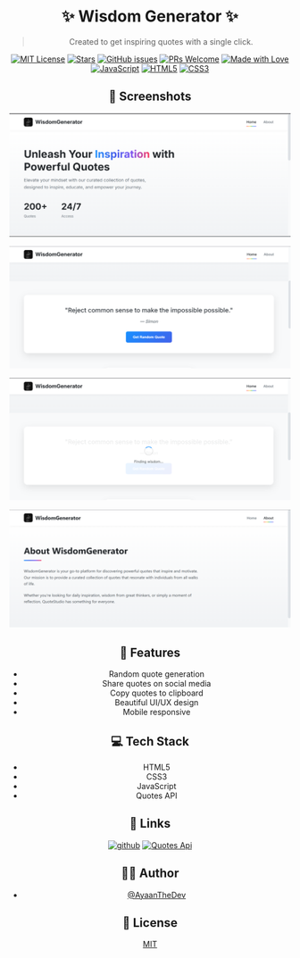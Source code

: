 <div align="center">

# ✨ Wisdom Generator ✨

> Created to get inspiring quotes with a single click.

[![MIT License](https://img.shields.io/badge/License-MIT-green.svg)](https://choosealicense.com/licenses/mit/)
[![Stars](https://img.shields.io/github/stars/ayaanthedev/Quote_Generator?style=social)](https://github.com/ayaanthedev/Quote_Generator/stargazers)
[![GitHub issues](https://img.shields.io/github/issues/ayaanthedev/Quote_Generator)](https://github.com/ayaanthedev/Quote_Generator/issues)
[![PRs Welcome](https://img.shields.io/badge/PRs-welcome-brightgreen.svg)](https://github.com/ayaanthedev/Quote_Generator/pulls)
[![Made with Love](https://img.shields.io/badge/Made%20with-Love-red.svg)](https://github.com/ayaanthedev)
[![JavaScript](https://img.shields.io/badge/JavaScript-F7DF1E?style=flat&logo=javascript&logoColor=black)](https://developer.mozilla.org/en-US/docs/Web/JavaScript)
[![HTML5](https://img.shields.io/badge/HTML5-E34F26?style=flat&logo=html5&logoColor=white)](https://developer.mozilla.org/en-US/docs/Web/HTML)
[![CSS3](https://img.shields.io/badge/CSS3-1572B6?style=flat&logo=css3&logoColor=white)](https://developer.mozilla.org/en-US/docs/Web/CSS)

## 📸 Screenshots




![App Screenshot](https://raw.githubusercontent.com/ayaanthedev/Quote_Generator/refs/heads/main/assets/screenshots/screenshot%201.png?token=GHSAT0AAAAAADDM5STOIAF6P5GJ47FYXXEY2BHE5LQ)

![App ScreenShot](https://raw.githubusercontent.com/ayaanthedev/Quote_Generator/refs/heads/main/assets/screenshots/screenshot%202.png?token=GHSAT0AAAAAADDM5STOGEKCQRDJLD3TEZA42BHE53Q)

![App ScreenShot](https://raw.githubusercontent.com/ayaanthedev/Quote_Generator/refs/heads/main/assets/screenshots/screen%20shot%203.png?token=GHSAT0AAAAAADDM5STOFG2U5P3TNPH2ZG3C2BHE6OQ)

![App ScreenShot](https://raw.githubusercontent.com/ayaanthedev/Quote_Generator/refs/heads/main/assets/screenshots/screen%20shot%204.png?token=GHSAT0AAAAAADDM5STOI5VG5BRTJDSA5UDU2BHE67A)



## 🚀 Features

- Random quote generation
- Share quotes on social media
- Copy quotes to clipboard
- Beautiful UI/UX design
- Mobile responsive

## 💻 Tech Stack

- HTML5
- CSS3
- JavaScript
- Quotes API

## 🔗 Links


[![github](https://img.shields.io/badge/GitHub-100000?style=for-the-badge&logo=github&logoColor=white)](https://github.com/ayaanthedev)
[![Quotes Api]((https://img.shields.io/static/v1?label=API&message=used&color=blue))](https://github.com/well300/quotes-api)
## 👨‍💻 Author

- [@AyaanTheDev](https://www.github.com/ayaanthedev)

## 📄 License

[MIT](https://choosealicense.com/licenses/mit/)

</div>